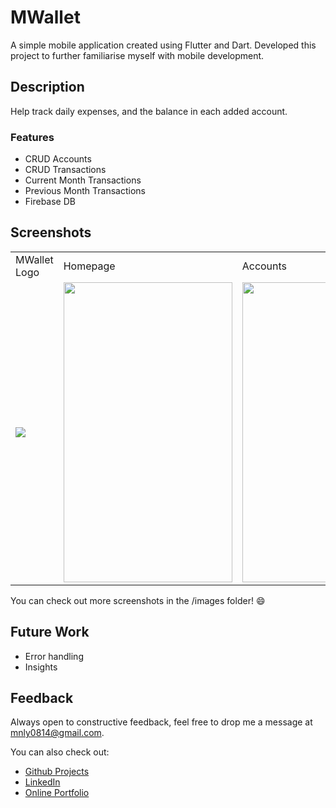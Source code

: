 # MWallet

A simple mobile application created using Flutter and Dart. 
Developed this project to further familiarise myself with mobile development.

## Description

Help track daily expenses, and the balance in each added account.

### Features
- CRUD Accounts
- CRUD Transactions
- Current Month Transactions
- Previous Month Transactions
- Firebase DB

## Screenshots
<table>
  <tr>
    <td>MWallet Logo</td>
     <td>Homepage</td>
     <td>Accounts</td>
  </tr>
  <tr>
    <td><img src="D:/Flutter/Projects/MWallet/images/logo.png"></td>
    <td><img src="D:/Flutter/Projects/MWallet/images/1.jpg" width=270 height=480></td>
    <td><img src="D:/Flutter/Projects/MWallet/images/2.jpg" width=270 height=480></td>
  </tr>
 </table>

You can check out more screenshots in the /images folder! :smile:

## Future Work
- Error handling
- Insights

## Feedback
Always open to constructive feedback, feel free to drop me a message at [mnly0814@gmail.com](mailto:mnly0814@gmail.com).

You can also check out:

- [Github Projects](https://github.com/Mel-NLY)
- [LinkedIn](https://www.linkedin.com/in/mnly/)
- [Online Portfolio](https://www.mnly.ga/)
